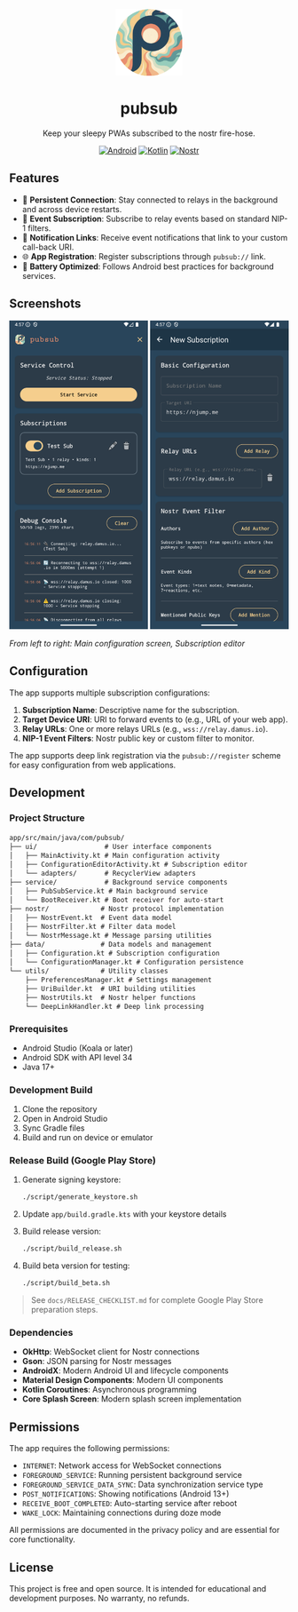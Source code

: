 <div align="center">
  <img src="assets/pubsub-icon.png" alt="PubSub Logo" width="120" height="120">
  
  # pubsub
  
  Keep your sleepy PWAs subscribed to the nostr fire-hose.
  
  [![Android](https://img.shields.io/badge/Platform-Android-green.svg)](https://android.com)
  [![Kotlin](https://img.shields.io/badge/Language-Kotlin-blue.svg)](https://kotlinlang.org)
  [![Nostr](https://img.shields.io/badge/Protocol-Nostr-purple.svg)](https://nostr.com)
</div>

## Features

- 🔗 **Persistent Connection**: Stay connected to relays in the background and across device restarts.
- 🎯 **Event Subscription**: Subscribe to relay events based on standard NIP-1 filters.
- 📱 **Notification Links**: Receive event notifications that link to your custom call-back URI.
- 🌐 **App Registration**: Register subscriptions through `pubsub://` link.
- 🔋 **Battery Optimized**: Follows Android best practices for background services.

## Screenshots

<div align="center">
  <img src="assets/screens/home.png" alt="Home Screen" width="250">
  <img src="assets/screens/subscribe.png" alt="Subscribe Screen" width="250">
</div>

*From left to right: Main configuration screen, Subscription editor*

## Configuration

The app supports multiple subscription configurations:

1. **Subscription Name**: Descriptive name for the subscription.
2. **Target Device URI**: URI to forward events to (e.g., URL of your web app).
3. **Relay URLs**: One or more relays URLs (e.g., `wss://relay.damus.io`).
4. **NIP-1 Event Filters**: Nostr public key or custom filter to monitor.

The app supports deep link registration via the `pubsub://register` scheme for easy configuration from web applications.

## Development

### Project Structure

```
app/src/main/java/com/pubsub/
├── ui/                 # User interface components
│   ├── MainActivity.kt # Main configuration activity
│   ├── ConfigurationEditorActivity.kt # Subscription editor
│   └── adapters/       # RecyclerView adapters
├── service/            # Background service components
│   ├── PubSubService.kt # Main background service
│   └── BootReceiver.kt # Boot receiver for auto-start
├── nostr/             # Nostr protocol implementation
│   ├── NostrEvent.kt  # Event data model
│   ├── NostrFilter.kt # Filter data model
│   └── NostrMessage.kt # Message parsing utilities
├── data/              # Data models and management
│   ├── Configuration.kt # Subscription configuration
│   └── ConfigurationManager.kt # Configuration persistence
└── utils/             # Utility classes
    ├── PreferencesManager.kt # Settings management
    ├── UriBuilder.kt  # URI building utilities
    ├── NostrUtils.kt  # Nostr helper functions
    └── DeepLinkHandler.kt # Deep link processing
```

### Prerequisites

- Android Studio (Koala or later)
- Android SDK with API level 34
- Java 17+

### Development Build

1. Clone the repository
2. Open in Android Studio
3. Sync Gradle files
4. Build and run on device or emulator

### Release Build (Google Play Store)

1. Generate signing keystore:
   ```bash
   ./script/generate_keystore.sh
   ```

2. Update `app/build.gradle.kts` with your keystore details

3. Build release version:
   ```bash
   ./script/build_release.sh
   ```

4. Build beta version for testing:
   ```bash
   ./script/build_beta.sh
   ```

> See `docs/RELEASE_CHECKLIST.md` for complete Google Play Store preparation steps.

### Dependencies

- **OkHttp**: WebSocket client for Nostr connections
- **Gson**: JSON parsing for Nostr messages
- **AndroidX**: Modern Android UI and lifecycle components
- **Material Design Components**: Modern UI components
- **Kotlin Coroutines**: Asynchronous programming
- **Core Splash Screen**: Modern splash screen implementation

## Permissions

The app requires the following permissions:

- `INTERNET`: Network access for WebSocket connections
- `FOREGROUND_SERVICE`: Running persistent background service
- `FOREGROUND_SERVICE_DATA_SYNC`: Data synchronization service type
- `POST_NOTIFICATIONS`: Showing notifications (Android 13+)
- `RECEIVE_BOOT_COMPLETED`: Auto-starting service after reboot
- `WAKE_LOCK`: Maintaining connections during doze mode

All permissions are documented in the privacy policy and are essential for core functionality.

## License

This project is free and open source. It is intended for educational and development purposes. No warranty, no refunds.
